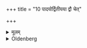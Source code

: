 +++
title = "10 पादयोर्द्वितीयया द्वौ चेत्"

+++

<details><summary>मूलम्</summary>

पादयोर्द्वितीयया द्वौ चेत् १०
</details>

<details><summary>Oldenberg</summary>

10. Let him look at the water with (the formula), 'From which side I see the goddesses' (l.l. 5).
</details>
